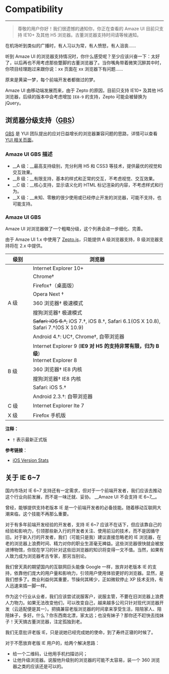 # Compatibility
---

> 尊敬的用户你好！我们很遗憾的通知你，你正在查看的 Amaze UI 目前只支持 IE10+ 及其他 H5 浏览器。古董浏览器支持时间请等候通知。

在机场听到类似的广播时，有人习以为常，有人愤怒，有人沮丧……

听到 Amaze UI 的浏览器支持情况时，你什么感受呢？至少应该兴奋一下：太好了，以后再也不用考虑那些蹩脚的古董浏览器了。当你嘴角带着微笑沉醉其中时，你项目经理跑过来跟你说：xx 页面在 xx 浏览器下有问题……

原来是黄粱一梦，每个前端开发者都做过的梦。

Amaze UI 由移动端发展而来，由于 Zepto 的原因，目前只支持 IE10+ 及其他 H5 浏览器，后续的版本中会考虑增加 `IE8-9` 的支持，Zepto 可能会被替换为 jQuery。

## 浏览器分级支持（<abbr title="Graded Browser Support">GBS</abbr>）

[<abbr title="Graded Browser Support">GBS</abbr>](https://yuilibrary.com/yui/docs/tutorials/gbs/) 是 YUI 团队提出的应对日益增长的浏览器兼容问题的思路，详情可以查看 [YUI 相关页面](https://yuilibrary.com/yui/docs/tutorials/gbs/)。

### Amaze UI GBS 描述

- __A 级：__最高支持级别，充分利用 H5 和 CSS3 等技术，提供最优的视觉和交互效果。
- __B 级：__有限支持，基本的样式和正常的交互，不考虑视觉、交互效果。
- __C 级：__核心支持，显示语义化的 HTML 标记渲染的内容，不考虑样式和行为。
- __X 级：__未知、零散的很少使用或已经停止开发的浏览器，可能不支持，也可能支持。

### Amaze UI GBS

Amaze UI 对浏览器做了一个粗略分级，这个列表会进一步细化、完善。

<div class="am-alert am-alert-warning">
  由于 Amaze UI 1.x 中使用了 <a href="http://zeptojs.com/#browsers">Zepto.js</a>，只能提供 A 级浏览器支持，B 级浏览器支持将在 2.x 中提供。
</div>

<table class="am-table am-table-bd am-table-striped">
  <thead>
  <tr>
    <th style="width: 64px">级别</th>
    <th>浏览器</th>
  </tr>
  </thead>
  <tbody>
  <tr>
    <td rowspan="8">A 级</td>
    <td>Internet Explorer 10+</td>
  </tr>
  <tr>
    <td>Chrome†</td>
  </tr>
  <tr>
    <td>Firefox†（桌面版）</td>
  </tr>
  <tr>
    <td>Opera Next †</td>
  </tr>
  <tr>
    <td>360 浏览器† 极速模式</td>
  </tr>
  <tr>
    <td>搜狗浏览器† 极速模式</td>
  </tr>
  <tr>
    <td><del>Safari: iOS 6.†,</del> iOS 7.†, iOS 8.†, Safari 6.1(OS X 10.8), Safari 7.†(OS X 10.9)
    </td>
  </tr>
  <tr>
    <td>Android 4.†: UC†, Chrome†, 自带浏览器</td>
  </tr>
  <tr>
    <td rowspan="5">B 级</td>
    <td>Internet Explorer 9 (<strong>IE9 对 H5 的支持非常有限，归为 B 级</strong>) <br/>
      Internet Explorer 8</td>
  </tr>
  <tr>
    <td>360 浏览器† IE8 内核</td>
  </tr>
  <tr>
    <td>搜狗浏览器† IE8 内核</td>
  </tr>
  <tr>
    <td>Safari: iOS 5.†
    </td>
  </tr>
  <tr>
    <td>Android 2.3.†: 自带浏览器</td>
  </tr>
  <tr>
    <td>C 级</td>
    <td>Internet Explorer lte 7</td>
  </tr>
  <tr>
    <td>X 级</td>
    <td>Firefox 手机版</td>
  </tr>
  </tbody>
</table>

__注释：__

- `†` 表示最新正式版

__参考链接__：

- [iOS Version Stats](http://david-smith.org/iosversionstats/)

## 关于 IE 6~7

国内市场对 IE 6~7 支持还有一定需求，但对于一个前端开发者，我们应该去推动这个行业向前发展，而不是一味迁就、妥协。 __Amaze UI 不会支持 IE 6~7__。

曾经，能够提供支持老版本 IE 是一个前端开发者的必备技能。随着移动互联网大潮来临，这个技能不再那么重要。

对于有多年前端开发经验的开发者，支持 IE 6~7 应该不在话下，但应该靠自己的经验和影响力，引领那些新入行的开发者关注、使用前沿的技术，而不是因循守旧。对于新入行的开发者，我们（可能只是我）建议直接忽略老的 IE 浏览器，在老的浏览器上浪费时间、精力对你的职业生涯毫无裨益。这些浏览器很快就会被放进博物馆，你现在学习的针对这些旧浏览器的知识将变得一文不值。当然，如果有人致力成为浏览器考古专家，那另当别论。

我们曾天真的期望国内的互联网巨头能像 Google 一样，放弃对老版本 IE 的支持，依靠他们庞大的用户量和影响力，引领用户使用体验更好的浏览器。显然，是我们想多了。商业利益何其重要，节操何其稀少，正如微软停止 XP 技术支持，有人迅速来插一脚一样。

作为这个行业从业者，我们应该尝试说服客户，说服主管，不要在旧浏览器上浪费人力物力。如果无法改变他们，可以改变自己，越来越多公司只针对现代浏览器开发（云适配便是其一）。把搞兼容老版浏览器的时间拿来享受生活，陪陪家人、陪陪妹子，多好。什么？你东西南北漂，家太远；也没有妹子？那你还不赶快去找妹子！天天搞古董浏览器，注定孤独到老。

我们无意批评老版 IE，只是说她已经完成她的使命，到了寿终正寝的时候了。

对于不愿放弃老版 IE 用户的，给两个解决思路：

- 给一个二维码，让他用手机扫描访问；
- 让他升级浏览器。说服他升级别的浏览器的可能不太容易，装一个 360 浏览器之类的应该还是可以的。
